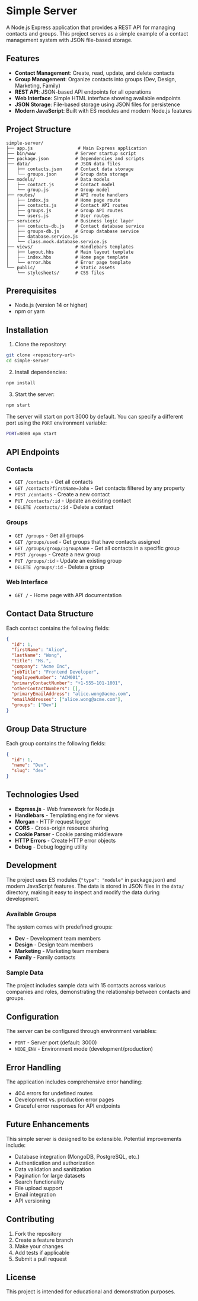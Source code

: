 # Simple Server

A Node.js Express application that provides a REST API for managing contacts and groups. This project serves as a simple example of a contact management system with JSON file-based storage.

## Features

- **Contact Management**: Create, read, update, and delete contacts
- **Group Management**: Organize contacts into groups (Dev, Design, Marketing, Family)
- **REST API**: JSON-based API endpoints for all operations
- **Web Interface**: Simple HTML interface showing available endpoints
- **JSON Storage**: File-based storage using JSON files for persistence
- **Modern JavaScript**: Built with ES modules and modern Node.js features

## Project Structure

```
simple-server/
├── app.js                 # Main Express application
├── bin/www               # Server startup script
├── package.json          # Dependencies and scripts
├── data/                 # JSON data files
│   ├── contacts.json     # Contact data storage
│   └── groups.json       # Group data storage
├── models/               # Data models
│   ├── contact.js        # Contact model
│   └── group.js          # Group model
├── routes/               # API route handlers
│   ├── index.js          # Home page route
│   ├── contacts.js       # Contact API routes
│   ├── groups.js         # Group API routes
│   └── users.js          # User routes
├── services/             # Business logic layer
│   ├── contacts-db.js    # Contact database service
│   ├── groups-db.js      # Group database service
│   ├── database.service.js
│   └── class.mock.database.service.js
├── views/                # Handlebars templates
│   ├── layout.hbs        # Main layout template
│   ├── index.hbs         # Home page template
│   └── error.hbs         # Error page template
└── public/               # Static assets
    └── stylesheets/      # CSS files
```

## Prerequisites

- Node.js (version 14 or higher)
- npm or yarn

## Installation

1. Clone the repository:
```bash
git clone <repository-url>
cd simple-server
```

2. Install dependencies:
```bash
npm install
```

3. Start the server:
```bash
npm start
```

The server will start on port 3000 by default. You can specify a different port using the `PORT` environment variable:

```bash
PORT=8080 npm start
```

## API Endpoints

### Contacts

- `GET /contacts` - Get all contacts
- `GET /contacts?firstName=John` - Get contacts filtered by any property
- `POST /contacts` - Create a new contact
- `PUT /contacts/:id` - Update an existing contact
- `DELETE /contacts/:id` - Delete a contact

### Groups

- `GET /groups` - Get all groups
- `GET /groups/used` - Get groups that have contacts assigned
- `GET /groups/group/:groupName` - Get all contacts in a specific group
- `POST /groups` - Create a new group
- `PUT /groups/:id` - Update an existing group
- `DELETE /groups/:id` - Delete a group

### Web Interface

- `GET /` - Home page with API documentation

## Contact Data Structure

Each contact contains the following fields:

```json
{
  "id": 1,
  "firstName": "Alice",
  "lastName": "Wong",
  "title": "Ms.",
  "company": "Acme Inc",
  "jobTitle": "Frontend Developer",
  "employeeNumber": "ACM001",
  "primaryContactNumber": "+1-555-101-1001",
  "otherContactNumbers": [],
  "primaryEmailAddress": "alice.wong@acme.com",
  "emailAddresses": ["alice.wong@acme.com"],
  "groups": ["Dev"]
}
```

## Group Data Structure

Each group contains the following fields:

```json
{
  "id": 1,
  "name": "Dev",
  "slug": "dev"
}
```

## Technologies Used

- **Express.js** - Web framework for Node.js
- **Handlebars** - Templating engine for views
- **Morgan** - HTTP request logger
- **CORS** - Cross-origin resource sharing
- **Cookie Parser** - Cookie parsing middleware
- **HTTP Errors** - Create HTTP error objects
- **Debug** - Debug logging utility

## Development

The project uses ES modules (`"type": "module"` in package.json) and modern JavaScript features. The data is stored in JSON files in the `data/` directory, making it easy to inspect and modify the data during development.

### Available Groups

The system comes with predefined groups:
- **Dev** - Development team members
- **Design** - Design team members  
- **Marketing** - Marketing team members
- **Family** - Family contacts

### Sample Data

The project includes sample data with 15 contacts across various companies and roles, demonstrating the relationship between contacts and groups.

## Configuration

The server can be configured through environment variables:

- `PORT` - Server port (default: 3000)
- `NODE_ENV` - Environment mode (development/production)

## Error Handling

The application includes comprehensive error handling:
- 404 errors for undefined routes
- Development vs. production error pages
- Graceful error responses for API endpoints

## Future Enhancements

This simple server is designed to be extensible. Potential improvements include:

- Database integration (MongoDB, PostgreSQL, etc.)
- Authentication and authorization
- Data validation and sanitization
- Pagination for large datasets
- Search functionality
- File upload support
- Email integration
- API versioning

## Contributing

1. Fork the repository
2. Create a feature branch
3. Make your changes
4. Add tests if applicable
5. Submit a pull request

## License

This project is intended for educational and demonstration purposes.
